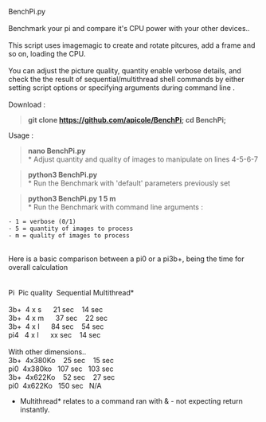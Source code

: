 BenchPi.py<br><br>
Benchmark your pi and compare it's CPU power with your other devices.. <br><br>
This script uses imagemagic to create and rotate pitcures, add a frame and so on, loading the CPU.<br><br>
You can adjust the picture quality, quantity enable verbose details, and check the the result of sequential/multithread shell commands by either setting script options or  specifying arguments during command line .<br>
<br>
Download : <br>
>  <b>git clone https://github.com/apicole/BenchPi; cd BenchPi;</b><br>

Usage : <br>
 >  <b>nano BenchPi.py</b><br>
    * Adjust quantity and quality of images to manipulate on lines 4-5-6-7
 
 >  <b>python3 BenchPi.py</b><br>
    * Run the Benchmark with 'default' parameters previously set

 >  <b>python3 BenchPi.py 1 5 m</b><br>
    * Run the Benchmark with command line arguments :

    - 1 = verbose (0/1)
    - 5 = quantity of images to process
    - m = quality of images to process
    
<br>
Here is a basic comparison between a pi0 or a pi3b+, being the time for overall calculation<br><br><br>
  Pi&nbsp;&nbsp;Pic quality&nbsp;&nbsp;Sequential&nbsp;Multithread*<br> 

  <br>
  3b+&nbsp;&nbsp;4&nbsp;x&nbsp;s &nbsp;&nbsp;&nbsp;&nbsp;&nbsp;21 sec&nbsp;&nbsp;&nbsp;&nbsp;14 sec<br>
  3b+&nbsp;&nbsp;4&nbsp;x&nbsp;m &nbsp;&nbsp;&nbsp;&nbsp;&nbsp;37 sec&nbsp;&nbsp;&nbsp;&nbsp;22 sec<br>
  3b+&nbsp;&nbsp;4&nbsp;x&nbsp;l &nbsp;&nbsp;&nbsp;&nbsp;&nbsp;84 sec&nbsp;&nbsp;&nbsp;&nbsp;54 sec<br>
  pi4&nbsp;&nbsp;&nbsp;4&nbsp;x&nbsp;l &nbsp;&nbsp;&nbsp;&nbsp;&nbsp;xx sec&nbsp;&nbsp;&nbsp;&nbsp;14 sec<br>
<br>
 With other dimensions.. <br>
  3b+&nbsp;&nbsp;4x380Ko&nbsp;&nbsp;&nbsp;&nbsp;25 sec&nbsp;&nbsp;&nbsp;&nbsp;15 sec<br>
  pi0&nbsp;&nbsp;4x380ko&nbsp;&nbsp;&nbsp;107 sec&nbsp;&nbsp;&nbsp;103 sec<br>
  3b+&nbsp;&nbsp;4x622Ko&nbsp;&nbsp;&nbsp;&nbsp;52 sec&nbsp;&nbsp;&nbsp;&nbsp;27 sec<br>
  pi0&nbsp;&nbsp;4x622Ko&nbsp;&nbsp;&nbsp;150 sec&nbsp;&nbsp;&nbsp;N/A<br>
  
* Multithread* relates to a command ran with & - not expecting return instantly.

